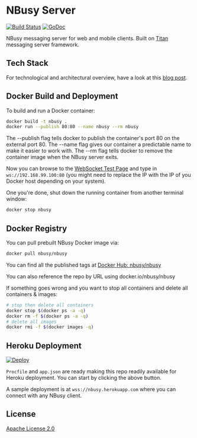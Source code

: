 # NBusy Server

[![Build Status](https://travis-ci.org/nbusy/nbusy.svg?branch=master)](https://travis-ci.org/nbusy/nbusy)
[![GoDoc](https://godoc.org/github.com/nbusy/nbusy?status.svg)](https://godoc.org/github.com/nbusy/nbusy)

NBusy messaging server for web and mobile clients. Built on [Titan](https://github.com/titan-x) messaging server framework.

## Tech Stack

For technological and architectural overview, have a look at this [blog post](http://soygul.com/nbusy).

## Docker Build and Deployment

To build and run a Docker container:

```bash
docker build -t nbusy .
docker run --publish 80:80 --name nbusy --rm nbusy
```

The --publish flag tells docker to publish the container's port 80 on the external port 80.
The --name flag gives our container a predictable name to make it easier to work with.
The --rm flag tells docker to remove the container image when the NBusy server exits.

Now you can browse to the [WebSocket Test Page](http://www.websocket.org/echo.html) and type in `ws://192.168.99.100:80` (you might need to replace the IP with the IP of you Docker host depending on your system).

One you're done, shut down the running container from another terminal window:

```bash
docker stop nbusy
```

## Docker Registry

You can pull prebuilt NBusy Docker image via:

```bash
docker pull nbusy/nbusy
```

You can find all the published tags at [Docker Hub: nbusy/nbusy](https://hub.docker.com/r/nbusy/nbusy/tags/)

You can also reference the repo by URL using docker.io/nbusy/nbusy

If something goes wrong and you want to stop all containers and delete all containers & images:

```bash
# stop then delete all containers
docker stop $(docker ps -a -q)
docker rm -f $(docker ps -a -q)
# delete all images
docker rmi -f $(docker images -q)
```

## Heroku Deployment

[![Deploy](https://www.herokucdn.com/deploy/button.svg)](https://heroku.com/deploy)

`Procfile` and `app.json` are ready making this repo readily available for Heroku deployment. You can start by clicking the above button.

A sample deployment is at `wss://nbusy.herokuapp.com` where you can connect with any NBusy client.

## License

[Apache License 2.0](LICENSE)
